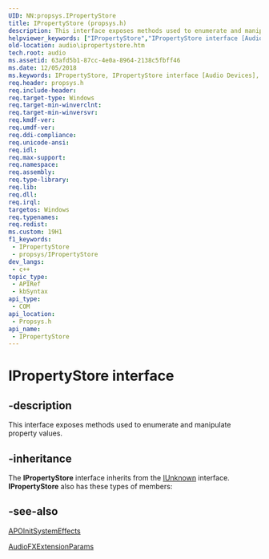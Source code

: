 ```yaml
---
UID: NN:propsys.IPropertyStore
title: IPropertyStore (propsys.h)
description: This interface exposes methods used to enumerate and manipulate property values.
helpviewer_keywords: ["IPropertyStore","IPropertyStore interface [Audio Devices]","IPropertyStore interface [Audio Devices]","described","audio.ipropertystore","audio_syseffects_r_1efc1bca-70e7-4db2-aea3-4c1d4aa1a39a.xml","propsys/IPropertyStore"]
old-location: audio\ipropertystore.htm
tech.root: audio
ms.assetid: 63afd5b1-87cc-4e0a-8964-2138c5fbff46
ms.date: 12/05/2018
ms.keywords: IPropertyStore, IPropertyStore interface [Audio Devices], IPropertyStore interface [Audio Devices],described, audio.ipropertystore, audio_syseffects_r_1efc1bca-70e7-4db2-aea3-4c1d4aa1a39a.xml, propsys/IPropertyStore
req.header: propsys.h
req.include-header: 
req.target-type: Windows
req.target-min-winverclnt: 
req.target-min-winversvr: 
req.kmdf-ver: 
req.umdf-ver: 
req.ddi-compliance: 
req.unicode-ansi: 
req.idl: 
req.max-support: 
req.namespace: 
req.assembly: 
req.type-library: 
req.lib: 
req.dll: 
req.irql: 
targetos: Windows
req.typenames: 
req.redist: 
ms.custom: 19H1
f1_keywords:
 - IPropertyStore
 - propsys/IPropertyStore
dev_langs:
 - c++
topic_type:
 - APIRef
 - kbSyntax
api_type:
 - COM
api_location:
 - Propsys.h
api_name:
 - IPropertyStore
---
```


# IPropertyStore interface


## -description

This interface exposes methods used to enumerate and manipulate property values.

## -inheritance

The <b>IPropertyStore</b> interface inherits from the <a href="/windows/desktop/api/unknwn/nn-unknwn-iunknown">IUnknown</a> interface. <b>IPropertyStore</b> also has these types of members:

## -see-also

<a href="/windows/desktop/api/audioenginebaseapo/ns-audioenginebaseapo-apoinitsystemeffects">APOInitSystemEffects</a>



<a href="/windows/win32/api/audioenginebaseapo/ns-audioenginebaseapo-audiofxextensionparams">AudioFXExtensionParams</a>
